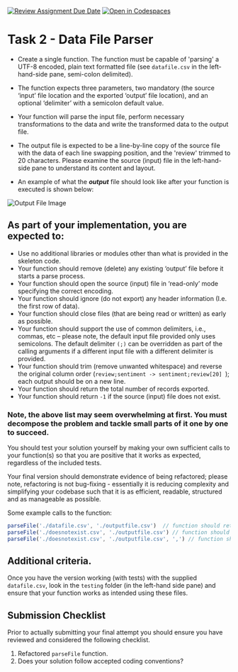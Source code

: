 [![Review Assignment Due Date](https://classroom.github.com/assets/deadline-readme-button-22041afd0340ce965d47ae6ef1cefeee28c7c493a6346c4f15d667ab976d596c.svg)](https://classroom.github.com/a/ygYaWWNj)
[![Open in Codespaces](https://classroom.github.com/assets/launch-codespace-2972f46106e565e64193e422d61a12cf1da4916b45550586e14ef0a7c637dd04.svg)](https://classroom.github.com/open-in-codespaces?assignment_repo_id=16714744)
# Task 2 - Data File Parser

* Create a single function. The function must be capable of 'parsing' a UTF-8 encoded, plain text
formatted file (see ```datafile.csv``` in the left-hand-side pane, semi-colon delimited).

* The function expects three parameters, two mandatory (the source ‘input’ file location and the
exported ‘output’ file location), and an optional ‘delimiter’ with a semicolon default value.

* Your function will parse the input file, perform necessary transformations to the data and write the
transformed data to the output file.
* The output file is expected to be a line-by-line copy of the source file with the data of each line
swapping position, and the 'review' trimmed to 20 characters.
Please examine the source (input) file in the left-hand-side pane to understand its content and layout.
* An example of what the ***output*** file  should look like after your function is executed is shown below:

![Output File Image](images/outputfile.png)


## As part of your implementation, you are expected to:

* Use no additional libraries or modules other than what is provided in the skeleton code.
* Your function should remove (delete) any existing ‘output’ file before it starts a parse process.
* Your function should open the source (input) file in ‘read-only’ mode specifying the correct encoding.
* Your function should ignore (do not export) any header information (I.e. the first row of data).
* Your function should close files (that are being read or written) as early as possible.
* Your function should support the use of common delimiters, i.e., commas, etc – please note, the default input file
provided only uses semicolons. The default delimiter ```(;)``` can be overridden as part of the
calling arguments if a different input file with a different delimiter is provided.
* Your function should trim (remove unwanted whitespace) and reverse the original column order (```review;sentiment ->
 sentiment;review[20] ```); each output should be on a new line.
* Your function should return the total number of records exported.
* Your function should return ```-1``` if the source (input) file does not exist.

### Note, the above list may seem overwhelming at first. You must decompose the problem and tackle small parts of it one by one to succeed.

You should test your solution yourself by making your own sufficient calls to your function(s) so that you are positive that it works as expected, regardless of the included tests.

Your final version should demonstrate evidence of being refactored; please note, refactoring is not bug-fixing - essentially it is reducing complexity and simplifying your codebase such that it is as efficient, readable, structured and as manageable as possible.

Some example calls to the function:

```js
parseFile('./datafile.csv', './outputfile.csv')  // function should return the value: 50
parseFile('./doesnotexist.csv', './outputfile.csv') // function should return the value: -1
parseFile('./doesnotexist.csv', './outputfile.csv', ',') // function should return the value: -1
```


## Additional criteria.

Once you have the version working (with tests) with the supplied ```datafile.csv```, look in the ```testing``` folder (in the left-hand side pane) and ensure that your function works as intended using these files. 


## Submission Checklist

Prior to actually submitting your final attempt you should ensure you have reviewed and considered the following checklist.


  1. Refactored ```parseFile``` function.
  2. Does your solution follow accepted coding conventions?
